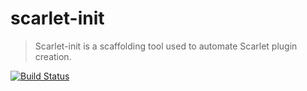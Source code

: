 scarlet-init
============

> Scarlet-init is a scaffolding tool used to automate Scarlet plugin creation.

[![Build Status](https://travis-ci.org/scarletjs/scarlet-init.png?branch=master)](https://travis-ci.org/scarletjs/scarlet-init)